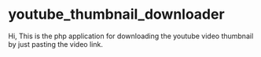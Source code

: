 # youtube_thumbnail_downloader
Hi, This is the php application for downloading the youtube video thumbnail by just pasting the video link.
